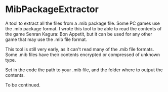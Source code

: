 # MibPackageExtractor

A tool to extract all the files from a .mib package file. Some PC games use the .mib package format. I wrote this tool to be able to read the contents of the game Senran Kagura: Bon Appetit, but it can be used for any other game that may use the .mib file format.

This tool is still very early, as it can't read many of the .mib file formats. Some .mib files have their contents encrypted or compressed of unknown type.

Set in the code the path to your .mib file, and the folder where to output the contents.

To be continued.
